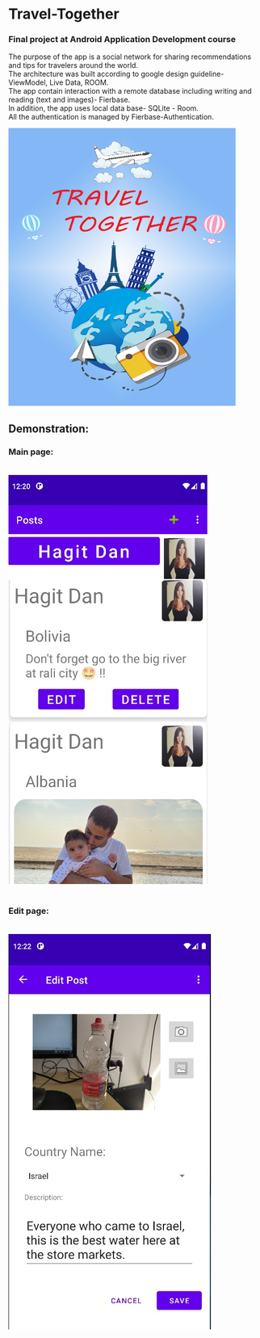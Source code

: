 # Travel-Together

### Final project at Android Application Development course
The purpose of the app is a social network for sharing recommendations and tips for travelers around the world.</br>
The architecture was built according to google design guideline- ViewModel, Live Data, ROOM.</br>
The app contain interaction with a remote database including writing and reading (text and images)- Fierbase.</br>
In addition, the app uses local data base- SQLite - Room.</br>
All the authentication is managed by Fierbase-Authentication.</br>

<div>
  <img src="https://github.com/MaorCaspi/Travel-Together/blob/master/app/src/main/res/drawable/intro.jpeg?raw=true" width="450" height="550"</img>
</div>

## Demonstration:
### Main page:</br></br>
<div>
  <img src="https://github.com/MaorCaspi/Travel-Together/blob/master/Demo%20Screenshots/1.jpg?raw=true"</img>
</div>
</br>

### Edit page:</br></br>
<div>
  <img src="https://github.com/MaorCaspi/Travel-Together/blob/master/Demo%20Screenshots/2.jpg?raw=true"</img>
</div>
</br></br>

